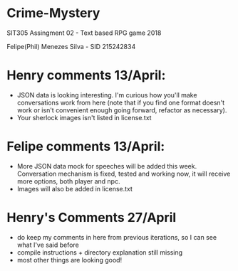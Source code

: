 # Crime-Mystery
SIT305 Assingment 02 - Text based RPG game 2018

Felipe(Phil) Menezes Silva - SID 215242834

# Henry comments 13/April: 
- JSON data is looking interesting. I'm curious how you'll make conversations work from here (note that if you find one format doesn't work or isn't convenient enough going forward, refactor as necessary).
- Your sherlock images isn't listed in license.txt

# Felipe comments 13/April:
- More JSON data mock for speeches will be added this week. Conversation mechanism is fixed, tested and working now, it will receive more options, both player and npc.
- Images will also be added in license.txt

# Henry's Comments 27/April
- do keep my comments in here from previous iterations, so I can see what I've said before
- compile instructions + directory explanation still missing
- most other things are looking good!


